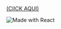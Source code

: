 [(ClICK AQUI)](https://luann8.github.io/Quiz-de-Conhecimentos-Gerais/) 

![Made with React](https://img.shields.io/badge/Made%20with-React-blue?logo=react)

